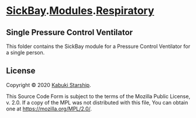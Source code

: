 # [SickBay](../../../).[Modules](../../).[Respiratory](../)

## Single Pressure Control Ventilator

This folder contains the SickBay module for a Pressure Control Ventilator for a single person.

## License

Copyright © 2020 [Kabuki Starship](https://kabukistarship.com).

This Source Code Form is subject to the terms of the Mozilla Public License, v. 2.0. If a copy of the MPL was not distributed with this file, You can obtain one at <https://mozilla.org/MPL/2.0/>.
